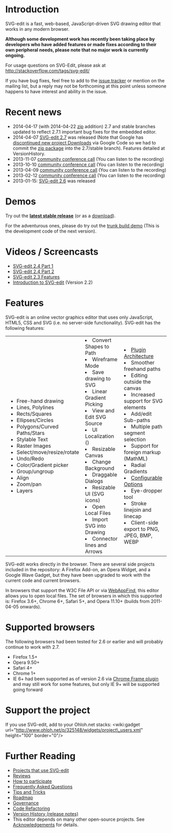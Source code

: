 # Introduction #

SVG-edit is a fast, web-based, JavaScript-driven SVG drawing editor that works in any modern browser.

**Although some development work has recently been taking place by developers who have added features or made fixes according to their own peripheral needs, please note that no major work is currently ongoing.**

For usage questions on SVG-Edit, please ask at http://stackoverflow.com/tags/svg-edit/

If you have bug fixes, feel free to add to the [issue tracker](https://code.google.com/p/svg-edit/issues/list) or mention on the mailing list, but a reply may not be forthcoming at this point unless someone happens to have interest and ability in the issue.

# Recent news #
  * 2014-04-17 (with 2014-04-22 [zip](http://svg-edit.googlecode.com/svn/branches/2.7/build/svg-edit-2.7.1.zip) addition) 2.7 and stable branches updated to reflect 2.7.1 important bug fixes for the embedded editor.
  * 2014-04-07 [SVG-edit 2.7](http://svg-edit.googlecode.com/svn/branches/2.7/) was released (Note that Google has [discontinued new project Downloads](http://google-opensource.blogspot.hk/2013/05/a-change-to-google-code-download-service.html) via Google Code so we had to commit the [zip package](http://svg-edit.googlecode.com/svn/branches/2.7/build/svg-edit-2.7.zip) into the 2.7/stable branch). Features detailed at VersionHistory.
  * 2013-11-07 [community conference call](CommunityConferenceCall5.md) (You can listen to the recording)
  * 2013-10-10 [community conference call](CommunityConferenceCall4.md) (You can listen to the recording)
  * 2013-04-09 [community conference call](CommunityConferenceCall3.md) (You can listen to the recording)
  * 2013-02-12 [community conference call](CommunityConferenceCall2.md) (You can listen to the recording)
  * 2013-01-15: [SVG-edit 2.6](https://code.google.com/p/svg-edit/downloads/detail?name=svg-edit-2.6.zip&can=2&q=) was released

# Demos #
Try out the <b><a href='http://svg-edit.googlecode.com/svn/branches/stable/editor/svg-editor.html'>latest stable release</a></b> (or as a [download](http://svg-edit.googlecode.com/svn/branches/stable/build/svg-edit-2.7.zip)).

For the adventurous ones, please do try out the [trunk build demo](http://svg-edit.googlecode.com/svn/trunk/editor/svg-editor.html) (This is the development code of the next version).

# Videos / Screencasts #
  * [SVG-edit 2.4 Part 1](http://www.youtube.com/watch?v=zpC7b1ZJvvM)
  * [SVG-edit 2.4 Part 2](http://www.youtube.com/watch?v=mDzZEoGUDe8)
  * [SVG-edit 2.3 Features](http://www.youtube.com/watch?v=RVIcIy5fXOc)
  * [Introduction to SVG-edit](http://www.youtube.com/watch?v=ZJKmEI06YiY) (Version 2.2)

# Features #
SVG-edit is an online vector graphics editor that uses only JavaScript, HTML5, CSS and SVG (i.e. no server-side functionality).  SVG-edit has the following features:

<table><tr><td>
<ul><li>Free-hand drawing<br>
</li><li>Lines, Polylines<br>
</li><li>Rects/Squares<br>
</li><li>Ellipses/Circles<br>
</li><li>Polygons/Curved Paths/Stars<br>
</li><li>Stylable Text<br>
</li><li>Raster Images<br>
</li><li>Select/move/resize/rotate<br>
</li><li>Undo/Redo<br>
</li><li>Color/Gradient picker<br>
</li><li>Group/ungroup<br>
</li><li>Align<br>
</li><li>Zoom/pan<br>
</li><li>Layers<br>
</td>
<td>
</li><li>Convert Shapes to Path<br>
</li><li>Wireframe Mode<br>
</li><li>Save drawing to SVG<br>
</li><li>Linear Gradient Picking<br>
</li><li>View and Edit SVG Source<br>
</li><li>UI Localization ()<br>
</li><li>Resizable Canvas<br>
</li><li>Change Background<br>
</li><li>Draggable Dialogs<br>
</li><li>Resizable UI (SVG icons)<br>
</li><li>Open Local Files<br>
</li><li>Import SVG into Drawing<br>
</li><li>Connector lines and Arrows<br>
</td>
<td>
</li><li><a href='http://code.google.com/p/svg-edit/wiki/ExtensionDocs'>Plugin Architecture</a>
</li><li>Smoother freehand paths<br>
</li><li>Editing outside the canvas<br>
</li><li>Increased support for SVG elements<br>
</li><li>Add/edit Sub-paths<br>
</li><li>Multiple path segment selection<br>
</li><li>Support for foreign markup (MathML)<br>
</li><li>Radial Gradients<br>
</li><li><a href='http://code.google.com/p/svg-edit/wiki/ConfigOptions'>Configurable Options</a>
</li><li>Eye-dropper tool<br>
</li><li>Stroke linejoin and linecap<br>
</li><li>Client-side export to PNG, JPEG, BMP, WEBP<br>
</td></tr></table></li></ul>

SVG-edit works directly in the browser.  There are several side projects included in the repository: A Firefox Add-on, an Opera Widget, and a Google Wave Gadget, but they have been upgraded to work with the current code and current browsers.

In browsers that support the W3C File API or via [WebAppFind](https://github.com/brettz9/webappfind/), this editor allows you to open local files.  The set of browsers in which this supported is: Firefox 3.6+, Chrome 6+, Safari 5+, and Opera 11.10+ (builds from 2011-04-05 onwards).

# Supported browsers #

The following browsers had been tested for 2.6 or earlier and will probably continue to work with 2.7.

  * Firefox 1.5+
  * Opera 9.50+
  * Safari 4+
  * Chrome 1+
  * IE 6+ had been supported as of version 2.6 via [Chrome Frame plugin](http://code.google.com/chrome/chromeframe/) and may still work for some features, but only IE 9+ will be supported going forward

# Support the project #
If you use SVG-edit, add to your Ohloh.net stacks:
&lt;wiki:gadget url="http://www.ohloh.net/p/325148/widgets/project\_users.xml" height="100" border="0"/&gt;

# Further Reading #
  * [Projects that use SVG-edit](ProjectsThatUseSvgEdit.md)
  * [Reviews](Reviews.md)
  * [How to participate](HowToParticipate.md)
  * [Frequently Asked Questions](FrequentlyAskedQuestions.md)
  * [Tips and Tricks](TipsAndTricks.md)
  * [Roadmap](Roadmap.md)
  * [Governance](Governance.md)
  * [Code Refactoring](CodeRefactoring.md)
  * [Version History (release notes)](VersionHistory.md)
  * This editor depends on many other open-source projects.  See [Acknowledgements](Acknowledgements.md) for details.